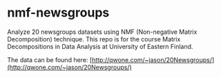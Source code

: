 # nmf-newsgroups
Analyze 20 newsgroups datasets using NMF (Non-negative Matrix Decomposition) technique. This repo is for the course Matrix Decompositions in Data Analysis at University of Eastern Finland.

The data can be found here: [http://qwone.com/~jason/20Newsgroups/](http://qwone.com/~jason/20Newsgroups/)
